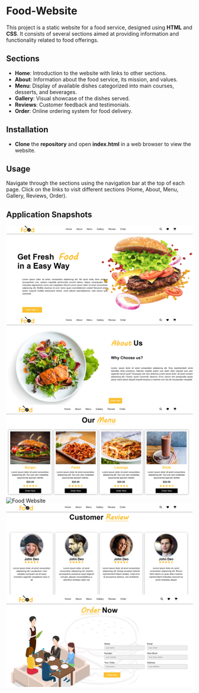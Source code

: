 # Food-Website
This project is a static website for a food service, designed using **HTML** and **CSS**. It consists of several sections aimed at providing information and functionality related to food offerings.


## Sections

- **Home**: Introduction to the website with links to other sections.
- **About**: Information about the food service, its mission, and values.
- **Menu**: Display of available dishes categorized into  main courses, desserts, and beverages.
- **Gallery**: Visual showcase of the dishes served.
- **Reviews**: Customer feedback and testimonials.
- **Order**: Online ordering system for food delivery.


## Installation
- **Clone** the **repository** and open **index.html** in a web browser to view the website.

## Usage
Navigate through the sections using the navigation bar at the top of each page. Click on the links to visit different sections (Home, About, Menu, Gallery, Reviews, Order).

## Application Snapshots
![Food Website](Food-Website/image/Food1.png)
![Food Website](Food-Website/image/Food2.png)
![Food Website](Food-Website/image/Food3.png)
![Food Website](Food-Website/image/Food4.png)
![Food Website](Food-Website/image/Food5.png)
![Food Website](Food-Website/image/Food6.png)
